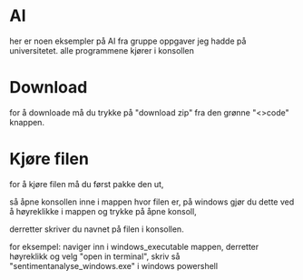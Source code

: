 # AI
her er noen eksempler på AI fra gruppe oppgaver jeg hadde på universitetet. alle programmene kjører i konsollen


# Download
for å downloade må du trykke på "download zip" fra den grønne "<>code" knappen.

# Kjøre filen
for å kjøre filen må du først pakke den ut,

så åpne konsollen inne i mappen hvor filen er, på windows gjør du dette ved å høyreklikke i mappen og trykke på åpne konsoll,

derretter skriver du navnet på filen i konsollen.

for eksempel:
naviger inn i windows_executable mappen, derretter høyreklikk og velg "open in terminal", skriv så "sentimentanalyse_windows.exe" i windows powershell
